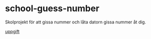# school-guess-number
Skolprojekt för att gissa nummer och låta datorn gissa nummer åt dig.

[uppgift](/assigment.md)